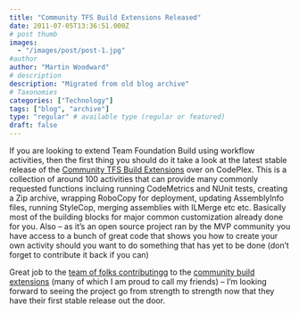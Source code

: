 ```yaml
---
title: "Community TFS Build Extensions Released"
date: 2011-07-05T13:36:51.000Z
# post thumb
images:
  - "/images/post/post-1.jpg"
#author
author: "Martin Woodward"
# description
description: "Migrated from old blog archive"
# Taxonomies
categories: ["Technology"]
tags: ["blog", "archive"]
type: "regular" # available type (regular or featured)
draft: false
---
```


If you are looking to extend Team Foundation Build using workflow activities, then the first thing you should do it take a look at the latest stable release of the [Community TFS Build Extensions](http://tfsbuildextensions.codeplex.com/) over on CodePlex.  This is a collection of around 100 activities that can provide many commonly requested functions incluing running CodeMetrics and NUnit tests, creating a Zip archive, wrapping RoboCopy for deployment, updating AssemblyInfo files, running StyleCop, merging assemblies with ILMerge etc etc.  Basically most of the building blocks for major common customization already done for you.  Also – as it’s an open source project ran by the MVP community you have access to a bunch of great code that shows you how to create your own activity should you want to do something that has yet to be done (don’t forget to contribute it back if you can)  

[](http://tfsbuildextensions.codeplex.com/)  

Great job to the [team of folks contributingg](http://tfsbuildextensions.codeplex.com/team/view) to the [community build extensions](http://tfsbuildextensions.codeplex.com/) (many of which I am proud to call my friends) – I’m looking forward to seeing the project go from strength to strength now that they have their first stable release out the door.